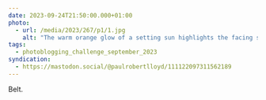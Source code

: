 ```yaml
---
date: 2023-09-24T21:50:00.000+01:00
photo:
  - url: /media/2023/267/p1/1.jpg
    alt: "The warm orange glow of a setting sun highlights the facing side of buildings on an inclined street, with everything else thrown into shadow."
tags:
  - photoblogging_challenge_september_2023
syndication:
  - https://mastodon.social/@paulrobertlloyd/111122097311562189
---
```


Belt.

